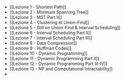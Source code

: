 - [[Lezione 1 - Shortest Path]]
- [[Lezione 2 - Minimum Spanning Tree]]
- [[Lezione 3 - MST Part II]]
- [[Lezione 4 - Clustering et Union-Find]]
- [[Lezione 5 - Still on Union-Find & Interval Scheduling]]
- [[Lezione 6 - Interval Scheduling Part II]]
- [[Lezione 7 - Interval Scheduling Part III]]
- [[Lezione 8 - Data Compression]]
- [[Lezione 9 - Huffman Codes]]
- [[Lezione 10 - Dynamic Programming]]
- [[Lezione 11 - Dynamic Programming Part II]]
- [[Lezione 12 - Dynamic Programming Part III-IV]]
- [[Lezione 13 - NP and Computational Intractability]]
- 